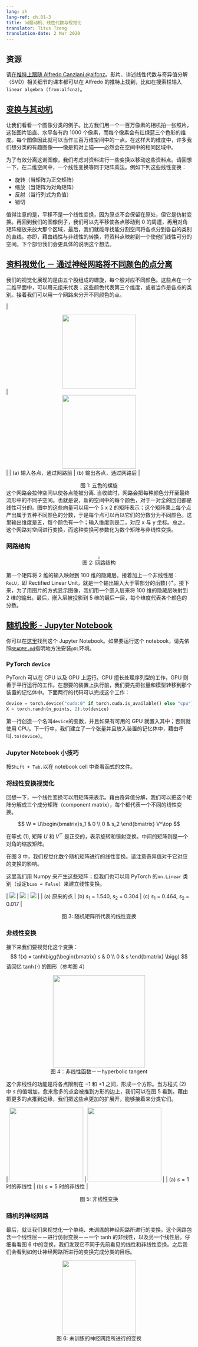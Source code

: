 ```yaml
---
lang: zh
lang-ref: ch.01-3
title: 问题动机、线性代数与视觉化
translator: Titus Tzeng
translation-date: 2 Mar 2020
---
```


## 资源

请[在推特上跟随 Alfredo Canziani @alfcnz](https://twitter.com/alfcnz)。影片、讲述线性代数与奇异值分解（SVD）相关细节的课本都可以在 Alfredo 的推特上找到，比如在搜索栏输入`linear algebra (from:alfcnz)`。


## [变换与其动机](https://www.youtube.com/watch?v=5_qrxVq1kvc&t=233s)
让我们看看一个图像分类的例子。比方我们用一个一百万像素的相机拍一张照片，这张图片铅直、水平各有约 1000 个像素，而每个像素会有红绿蓝三个色彩的维度。每个图像因此就可以当作三百万维空间中的一点。在这样大的维度中，许多我们想分类的有趣图像——像是狗对上猫——必然会在空间中的相同区域中。

为了有效分离这谢图像，我们考虑对资料进行一些变换以移动这些资料点。请回想一下，在二维空间中，一个线性变换等同于矩阵乘法。例如下列这些线性变换：

-   旋转（当矩阵为正交矩阵）
-   缩放（当矩阵为对角矩阵）
-   反射（当行列式为负值）
-   错切

值得注意的是，平移不是一个线性变换，因为原点不会保留在原处，但它是仿射变换。再回到我们的图像例子，我们可以先平移使各点移动到 0 的周遭，再用对角矩阵缩放来放大那个区域，最后，我们就能寻找能分割空间将各点分到各自的类别的直线。亦即，藉由线性与非线性的转换，将资料点映射到一个使他们线性可分的空间。下个部份我们会更具体的说明这个想法。


## [资料视觉化 － 通过神经网路将不同颜色的点分离](https://www.youtube.com/watch?v=5_qrxVq1kvc&t=798s)

我们的视觉化展现的是由五个股组成的螺旋，每个股对应不同颜色。这些点在一个二维平面中，可以用元组来代表；这些颜色代表第三个维度，或者当作是各点的类别。接着我们可以用一个网路来分开不同颜色的点。

| <center><img src="{{site.baseurl}}/images/week01/01-3/Spiral1.png" width="200px"/></center> | <center><img src="{{site.baseurl}}/images/week01/01-3/Spiral2.png" width="200px"/></center> |
|                 (a) 输入各点，通过网路前                  |                 (b) 输出各点，通过网路后                  |

<center> 图 1: 五色的螺旋 </center>
这个网路会拉伸空间以使各点能被分离. 当收敛时，网路会把每种颜色分开至最终流形中的不同子空间。也就是说，新的空间中的每个颜色，对于一对全的回归都是线性可分的。图中的这些向量可以用一个 5 x 2 的矩阵表示；这个矩阵乘上每个点产出属于五种不同颜色的分数，于是每个点可以再以它们的分数分为不同颜色。这里输出维度是五，每个颜色有一个；输入维度则是二，对应 x 与 y 坐标。总之，这个网路对空间进行变换，而这种变换可参数化为数个矩阵与非线性变换。


### 网路结构

<center>
<img src="{{site.baseurl}}/images/week01/01-3/Network.png" style="zoom: 40%; background-color:#DCDCDC;" /><br>
图 2: 网路结构
</center>

第一个矩阵将 2 维的输入映射到 100 维的隐藏层。接着加上一个非线性层：`ReLU`，即 Rectified Linear Unit，就是一个输出输入大于零部分的函数$(\cdot)^+$。接下来，为了用图片的方式显示图像，我们用一个嵌入层来将 100 维的隐藏层映射到 2 维的输出。最后，嵌入层被投影到 5 维的最后一层，每个维度代表各个颜色的分数。


## [随机投影 - Jupyter Notebook](https://www.youtube.com/watch?v=5_qrxVq1kvc&t=1693s)

你可以在[这里](https://github.com/Atcold/pytorch-Deep-Learning/blob/master/02-space_stretching.ipynb)找到这个 Jupyter Notebook。如果要运行这个 notebook，请先依照[`README.md`](https://github.com/Atcold/pytorch-Deep-Learning-ZH/blob/master/README.md)指明地方法安装`pDL`环境。


### PyTorch `device`

PyTorch 可以在 CPU 以及 GPU 上运行。CPU 擅长处理序列型的工作，GPU 则善于平行运行的工作。在想要的装置上执行前，我们要先把张量和模型转移到那个装置的记忆体中。下面两行的代码可以完成这个工作：

```python
device = torch.device("cuda:0" if torch.cuda.is_available() else "cpu")
X = torch.randn(n_points, 2).to(device)
```

第一行创造一个名叫`device`的变数，并且如果有可用的 GPU 就置入其中；否则就使用 CPU。下一行中，我们建立了一个张量并且放入装置的记忆体中，藉由呼叫`.to(device)`。


### Jupyter Notebook 小技巧

按`Shift + Tab.`以在 notebook cell 中查看函式的文件。


### 将线性变换视觉化

回想一下，一个线性变换可以用矩阵来表示。藉由奇异值分解，我们可以把这个矩阵分解成三个成分矩阵（component matrix），每个都代表一个不同的线性变换。

$$
W = U\begin{bmatrix}s_1 & 0 \\ 0 & s_2 \end{bmatrix} V^\top
$$

在等式 (1), 矩阵 $U$ 和 $V^\top$ 是正交的，表示旋转和镜射变换。中间的矩阵则是一个对角的缩放矩阵。

在图 3 中，我们视觉化数个随机矩阵进行的线性变换。请注意奇异值对于它对应的变换的影响。

这里我们用 Numpy 来产生这些矩阵；但我们也可以用 PyTorch 的`nn.Linear` 类别（设定`bias = False`）来建立线性变换。

| ![]({{site.baseurl}}/images/week01/01-3/initial_scatter_lab1.png) | ![]({{site.baseurl}}/images/week01/01-3/matrix_multiplication_lab1.png) | ![]({{site.baseurl}}/images/week01/01-3/matrix_multiplication_lab1_2.png) |
|         (a) 原来的点           |   (b) $s_1$ = 1.540, $s_2$ = 0.304  |   (c) $s_1$ = 0.464, $s_2$ = 0.017    |

<center> 图 3:  随机矩阵所代表的线性变换 </center>


### 非线性变换

接下来我们要视觉化这个变换：
$$
    f(x) = tanh\bigg(\begin{bmatrix} s & 0 \\ 0 & s \end{bmatrix} \bigg)
$$
请回忆 $\tanh(\cdot)$ 的图形（参考图 4）

<center>
<img src="{{site.baseurl}}/images/week01/01-3/tanh_lab1.png" width="250px" /><br>
图 4：非线性函数－－hyperbolic tangent
</center>

这个非线性的功能是将各点限制在 $-1$ 和 $+1$ 之间，形成一个方形。当方程式 (2) 中 $s$ 的值增加，愈来愈多的点会被推到方形的边上，我们可以在图 5 看到。藉由把更多的点推到边缘，我们把这些点更加的扩展开，能够接着来分类它们。

| <img src="{{site.baseurl}}/images/week01/01-3/matrix_multiplication_with_nonlinearity_s=1_lab1.png" width="200px" /> | <img src="{{site.baseurl}}/images/week01/01-3/matrix_multiplication_with_nonlinearity_s=5_lab1.png" width="200px" /> |
|                 (a) $s=1$ 时的非线性                 |                 (b) $s=5$ 时的非线性                  |

<center> 图 5:   非线性变换 </center>


### 随机的神经网路

最后，就让我们来视觉化一个单纯、未训练的神经网路所进行的变换。这个网路包含一个线性层－－进行仿射变换－－一个 tanh 的非线性，以及另一个线性层。仔细看看图 6 中的变换，我们发现它不同于先前看见的线性和非线性变换。之后我们会看到如何让神经网路所进行的变换完成分类的目标。

<center>
<img src="{{site.baseurl}}/images/week01/01-3/untrained_nn_transformation_lab1.png" width="200px" /><br>
图 6:  未训练的神经网路所进行的变换
</center>
